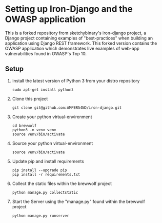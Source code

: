 # Setting up Iron-Django and the OWASP application

This is a forked repository from sketchybinary's iron-django project, a Django project containing examples of "best-practices" when building an application using Django REST framework. This forked version contains the OWASP application which demonstrates live examples of web-app vulnerabilities found in OWASP's Top 10. 

## Setup

1. Install the latest version of Python 3 from your distro repository
    ```
    sudo apt-get install python3
    ```

1. Clone this project
    ```
    git clone git@github.com:AMPER54ND/iron-django.git
    ```

1. Create your python virtual-environment
    ```
    cd brewwolf
    python3 -m venv venv
    source venv/bin/activate
    ```
    
1. Source your python virtual-environment    
    ```
    source venv/bin/activate
    ```

1. Update pip and install requirements
    ```
    pip install --upgrade pip
    pip install -r requirements.txt
    ```

1. Collect the static files within the brewwolf project
    ```
    python manage.py collectstatic
    ```

1. Start the Server using the "manage.py" found within the brewwolf project
    ```
    python manage.py runserver
    ```
